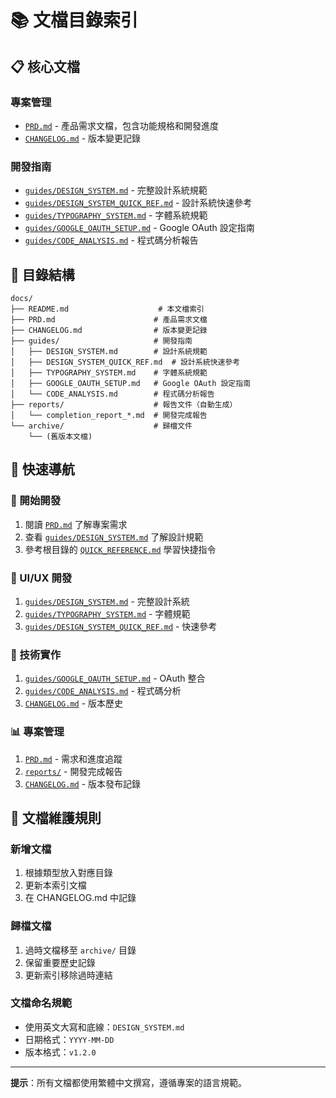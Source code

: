 # 📚 文檔目錄索引

## 📋 核心文檔

### 專案管理
- [`PRD.md`](PRD.md) - 產品需求文檔，包含功能規格和開發進度
- [`CHANGELOG.md`](CHANGELOG.md) - 版本變更記錄

### 開發指南
- [`guides/DESIGN_SYSTEM.md`](guides/DESIGN_SYSTEM.md) - 完整設計系統規範
- [`guides/DESIGN_SYSTEM_QUICK_REF.md`](guides/DESIGN_SYSTEM_QUICK_REF.md) - 設計系統快速參考
- [`guides/TYPOGRAPHY_SYSTEM.md`](guides/TYPOGRAPHY_SYSTEM.md) - 字體系統規範
- [`guides/GOOGLE_OAUTH_SETUP.md`](guides/GOOGLE_OAUTH_SETUP.md) - Google OAuth 設定指南
- [`guides/CODE_ANALYSIS.md`](guides/CODE_ANALYSIS.md) - 程式碼分析報告

## 📁 目錄結構

```
docs/
├── README.md                    # 本文檔索引
├── PRD.md                      # 產品需求文檔
├── CHANGELOG.md                # 版本變更記錄
├── guides/                     # 開發指南
│   ├── DESIGN_SYSTEM.md        # 設計系統規範
│   ├── DESIGN_SYSTEM_QUICK_REF.md  # 設計系統快速參考
│   ├── TYPOGRAPHY_SYSTEM.md    # 字體系統規範
│   ├── GOOGLE_OAUTH_SETUP.md   # Google OAuth 設定指南
│   └── CODE_ANALYSIS.md        # 程式碼分析報告
├── reports/                    # 報告文件（自動生成）
│   └── completion_report_*.md  # 開發完成報告
└── archive/                    # 歸檔文件
    └── (舊版本文檔)
```

## 🎯 快速導航

### 🚀 開始開發
1. 閱讀 [`PRD.md`](PRD.md) 了解專案需求
2. 查看 [`guides/DESIGN_SYSTEM.md`](guides/DESIGN_SYSTEM.md) 了解設計規範
3. 參考根目錄的 [`QUICK_REFERENCE.md`](../QUICK_REFERENCE.md) 學習快捷指令

### 🎨 UI/UX 開發
1. [`guides/DESIGN_SYSTEM.md`](guides/DESIGN_SYSTEM.md) - 完整設計系統
2. [`guides/TYPOGRAPHY_SYSTEM.md`](guides/TYPOGRAPHY_SYSTEM.md) - 字體規範
3. [`guides/DESIGN_SYSTEM_QUICK_REF.md`](guides/DESIGN_SYSTEM_QUICK_REF.md) - 快速參考

### 🔧 技術實作
1. [`guides/GOOGLE_OAUTH_SETUP.md`](guides/GOOGLE_OAUTH_SETUP.md) - OAuth 整合
2. [`guides/CODE_ANALYSIS.md`](guides/CODE_ANALYSIS.md) - 程式碼分析
3. [`CHANGELOG.md`](CHANGELOG.md) - 版本歷史

### 📊 專案管理
1. [`PRD.md`](PRD.md) - 需求和進度追蹤
2. [`reports/`](reports/) - 開發完成報告
3. [`CHANGELOG.md`](CHANGELOG.md) - 版本發布記錄

## 📝 文檔維護規則

### 新增文檔
1. 根據類型放入對應目錄
2. 更新本索引文檔
3. 在 CHANGELOG.md 中記錄

### 歸檔文檔
1. 過時文檔移至 `archive/` 目錄
2. 保留重要歷史記錄
3. 更新索引移除過時連結

### 文檔命名規範
- 使用英文大寫和底線：`DESIGN_SYSTEM.md`
- 日期格式：`YYYY-MM-DD`
- 版本格式：`v1.2.0`

---

**提示**：所有文檔都使用繁體中文撰寫，遵循專案的語言規範。 